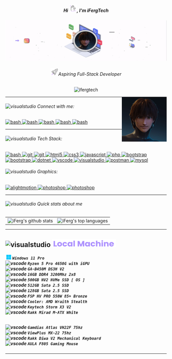 <!-- Introduction -->
<h5 align="center">Hi <img src="https://raw.githubusercontent.com/ifergtech/ifergtech/main/wave-ezgif.com-effects.gif" width="24" height="24" alt="laptop gif" />, I'm iFergTech</h5>
<!-- Banner -->
<div align="center"> <img src="https://raw.githubusercontent.com/ifergtech/ifergtech/main/ifergtech-bannerCopy8020847-ezgif.com-video-to-gif-converter_(1)[1].gif"> </div>
<!-- Aspiring Full-Stack Developer -->
<h6 align="center"><img src="https://raw.githubusercontent.com/ifergtech/ifergtech/main/rocket-ezgif.com-effects.gif" width="24" height="24" alt="laptop gif"/>Aspiring Full-Stack Developer</h6>
<!-- Profile views -->
<p align="center"> <img src="https://komarev.com/ghpvc/?username=ifergtech&label=Profile%20views&color=AC90FE&style=flat" alt="ifergtech" /> </p>
<!-- GIF Anya Waku Waku -->
<img align="right" alt="Coding" width="140" height="140" src="https://raw.githubusercontent.com/ifergtech/ifergtech/main/Pixaloop_19_06_2024_21_47_32_2839999-ezgif.com-video-to-gif-converter[1].gif">
<!-- waku-waku.webp -->
<hr> <!-- <hr> horizontal line -->
<!------------------------------------------------------------------------------------------------------------------------------------------------>
<!-- Connect with me -->
<h6 align="left"><img src="https://cdn-icons-png.flaticon.com/128/1325/1325130.png" alt="visualstudio" width="15" height="15"> Connect with me:</h6>
<p align="left"> <!-- Start -> Connect with Me --> 
<!-- Instagram -->  
<a href="https://instagram.com/ifergtech" target="_blank" rel="noreferrer">
<img src="https://cdn.icon-icons.com/icons2/122/PNG/512/instagram_socialnetwork_20033.png" alt="bash" width="24" height="24"/> </a>
<!-- Steam --> 
<a href="https://steamcommunity.com/id/ferguzus" target="_blank" rel="noreferrer"> 
<img src="https://cdn.icon-icons.com/icons2/3880/PNG/256/steam_icon_245550.png" alt="bash" width="22" height="22"/> </a>
<!-- Discord --> 
<a href="https://discord.com/invite/vmNWrHeT" target="_blank" rel="noreferrer"> 
<img src="https://cdn.icon-icons.com/icons2/3880/PNG/256/discord_icon_245522.png" alt="bash" width="22" height="22"/> </a>
<!-- Tiktok --> 
<a href="https://www.tiktok.com/@ifergtech" target="_blank" rel="noreferrer"> 
<img src="https://cdn.icon-icons.com/icons2/2246/PNG/512/tiktok_tik_tok_logo_icon_134936.png" alt="bash" width="24" height="24"/> </a>
<!-- Gmail --> 
<a href="mailto:r99993140@gmail.com" target="_blank" rel="noreferrer"> 
<img src="https://cdn-icons-png.flaticon.com/128/732/732200.png" alt="bash" width="20" height="20"/> </a>
</p> <!-- End -> Connect with Me --> 

<hr> <!-- <hr> horizontal line -->
<!------------------------------------------------------------------------------------------------------------------------------------------------>
<!-- Languages and Tools -->
<h6 align="left"><img src="https://cdn-icons-png.flaticon.com/128/2888/2888407.png" alt="visualstudio" width="15" height="15"> Tech Stack:</h6>
<p align="left"> <!-- Start -> Languages and Tools -->
<!-- Bash -->   
<a href="https://www.gnu.org/software/bash/" target="_blank" rel="noreferrer"> 
<img src="https://cdn.icon-icons.com/icons2/2530/PNG/512/bash_button_icon_151886.png" alt="bash" width="40" height="15"/> </a>
<!-- Git -->   
<a href="https://git-scm.com/" target="_blank" rel="noreferrer"> 
<img src="https://www.vectorlogo.zone/logos/git-scm/git-scm-icon.svg" alt="git" width="20" height="20"/> </a>
<!-- Github -->     
<a href="https://github.com/" target="_blank" rel="noreferrer"> 
<img src="https://cdn.icon-icons.com/icons2/3053/PNG/512/github_macos_bigsur_icon_190140.png" alt="git" width="20" height="20"/> </a>
<!-- HTML -->    
<a href="https://www.w3.org/html/" target="_blank" rel="noreferrer"> 
<img src="https://cdn.icon-icons.com/icons2/2790/PNG/96/html_filetype_icon_177535.png" alt="html5" width="20" height="20"/> </a> 
<!-- CSS -->  
<a href="https://www.w3schools.com/css/" target="_blank" rel="noreferrer"> 
<img src="https://cdn.icon-icons.com/icons2/2790/PNG/96/css_filetype_icon_177544.png" alt="css3" width="20" height="20"/> </a>
<!-- Javascript -->  
<a href="https://developer.mozilla.org/en-US/docs/Web/JavaScript" target="_blank" rel="noreferrer"> 
<img src="https://cdn-icons-png.flaticon.com/128/136/136530.png" alt="javascript" width="20" height="20"/> </a>
<!-- PHP --> 
<a href="https://www.php.net" target="_blank" rel="noreferrer"> 
<img src="https://cdn-icons-png.flaticon.com/128/2306/2306154.png" alt="php" width="20" height="20"/> </a> 
<!-- Bootstrap --> 
<a href="https://getbootstrap.com" target="_blank" rel="noreferrer"> 
<img src="https://pluspng.com/img-png/bootstrap-logo-vector-png-bem-with-bootstrap-bootstrap-logo-1024.png" alt="bootstrap" width="20" height="20"/> </a> 
<!-- JQuery -->   
<a href="https://jquery.com/" target="_blank" rel="noreferrer"> 
<img src="https://cdn.icon-icons.com/icons2/2415/PNG/512/jquery_plain_wordmark_logo_icon_146445.png" alt="bootstrap" width="20" height="20"/> </a> 
<!-- Visual Basic --> 
<a href="https://learn.microsoft.com/en-us/dotnet/visual-basic/" target="_blank" rel="noreferrer"> 
<img src="https://www.mmdtech.com/wp-content/uploads/visual-basic-in-urdu1.png" alt="dotnet" width="25" height="18"/> </a> 
  
<!-- Alight Motion --> 
<!-- <a href="https://www.alightmotionapk.com/alight-motion-for-pc/" target="_blank" rel="noreferrer"> 
<img src="https://www.alightmotionapk.com/wp-content/uploads/2021/09/cropped-cropped-alight-motion-1.png" alt="alightmotion" width="20" height="20"/> </a> 
<a href="https://www.adobe.com/products/photoshop-lightroom.html" target="_blank" rel="noreferrer"> 
<img src="https://cdn-icons-png.flaticon.com/128/5611/5611075.png" alt="photoshop" width="20" height="20"/> </a> 
<a href="https://adobe-illustrator-draw.fileplanet.com/apk" target="_blank" rel="noreferrer"> 
<img src="https://cdn-icons-png.flaticon.com/128/5968/5968465.png" alt="photoshop" width="20" height="20"/> </a>
  -->
  
<!-- Visual Studio Code --> 
<a href="https://code.visualstudio.com/" target="_blank" rel="noreferrer"> 
<img src="https://cdn.icon-icons.com/icons2/2107/PNG/512/file_type_vscode_icon_130084.png" alt="vscode" width="20" height="20"/> </a> 
<!-- Visual Studio --> 
<a href="https://visualstudio.microsoft.com/vs/" target="_blank" rel="noreferrer"> 
<img src="https://visualstudio.microsoft.com/wp-content/uploads/2021/10/Product-Icon.svg" alt="visualstudio" width="20" height="20"/> </a> 
<!-- Postman --> 
<a href="https://postman.com" target="_blank" rel="noreferrer"> 
<img src="https://www.vectorlogo.zone/logos/getpostman/getpostman-icon.svg" alt="postman" width="20" height="20"/> </a>
<!-- MySql --> 
<a href="https://www.mysql.com/" target="_blank" rel="noreferrer"> 
<img src="https://cdn.icon-icons.com/icons2/3053/PNG/96/mysql_workbench_macos_bigsur_icon_189924.png" alt="mysql" width="22" height="22"/> </a> 
</p> <!-- End -> Languages and Tools -->

<!-- Graphics -->
<h6 align="left"><img src="https://cdn.icon-icons.com/icons2/1852/PNG/512/iconfinder-browserwindowwithstats-4417108_116626.png" alt="visualstudio" width="15" height="15"> Graphics:</h6>
<p>
  <!-- Alight Motion --> 
<a href="https://www.alightmotionapk.com/alight-motion-for-pc/" target="_blank" rel="noreferrer"> 
<img src="https://www.alightmotionapk.com/wp-content/uploads/2021/09/cropped-cropped-alight-motion-1.png" alt="alightmotion" width="20" height="20"/> </a> 
<!-- Adobe Lightroom --> 
<a href="https://www.adobe.com/products/photoshop-lightroom.html" target="_blank" rel="noreferrer"> 
<img src="https://cdn-icons-png.flaticon.com/128/5611/5611075.png" alt="photoshop" width="20" height="20"/> </a>
<!-- Adobe Draw --> 
<a href="https://adobe-illustrator-draw.fileplanet.com/apk" target="_blank" rel="noreferrer"> 
<img src="https://cdn-icons-png.flaticon.com/128/5968/5968465.png" alt="photoshop" width="20" height="20"/> </a>
</p>

<hr> <!-- <hr> horizontal line -->
<!------------------------------------------------------------------------------------------------------------------------------------------------>
<!-- Quick Stats about me -->
<h6><img src="https://cdn.icon-icons.com/icons2/883/PNG/512/5_icon-icons.com_68890.png" alt="visualstudio" width="15" height="15"> Quick stats about me</h6>
<table> 
  <tr>
    <td> <!-- iFergTech's Github Stats -->
      <img src="https://github-readme-stats.vercel.app/api?username=ifergtech&show_icons=true&title_color=AC90FE&icon_color=AC90FE&text_color=B5C0D0&bg_color=202528&count_private=true" alt="iFerg's github stats" />
    </td>
    <td> <!-- Most Used Languages -->
      <img src="https://github-readme-stats.vercel.app/api/top-langs/?username=ifergtech&show_icons=true&title_color=AC90FE&icon_color=AC90FE&text_color=B5C0D0&bg_color=202528&count_private=true&layout=compact" alt="iFerg's top languages" />
    </td>
  </tr>
</table>

<hr> <!-- <hr> horizontal line -->

<!-- Local Machine & Peripherals -->
<!-- <h6><img src="https://cdn-icons-png.flaticon.com/128/732/732225.png" alt="visualstudio" width="15" height="15"> Local Machine & Peripherals</h6> 
<div align="center"> <img src="https://raw.githubusercontent.com/ifergtech/ifergtech/main/rig.png.png"> </div> 
<hr> <!-- <hr> horizontal line -->

<!-- Commented Coded Local Machine & Peripherals Specs -->

<!------------------------------------------------------------------------------------------------------------------------------------------------>
<!-- Local Machine & Peripherals -->
## <img src="https://cdn-icons-png.flaticon.com/128/6126/6126663.png" alt="visualstudio" width="25" height="25"> <img src="https://raw.githubusercontent.com/ifergtech/ifergtech/main/20240620_001237[1].png" alt="visualstudio" width="200" height="25">
<h5>
  
&nbsp;<img src="https://raw.githubusercontent.com/ifergtech/ifergtech/main/20240619_222457[1].png" alt="vscode" width="15" height="15"/><!-- 20 --> 
`
 Windows 11 Pro
`  
<img src="https://cdn-icons-png.flaticon.com/128/10890/10890189.png" alt="vscode" width="20" height="20"/> <!-- Procesor: -->  <!--  -->
`
  Ryzen 5 Pro 4650G with iGPU
`  
<img src="https://icon-icons.com/icons2/476/PNG/256/motherboard_46935.png" alt="vscode" width="20" height="20"/>  <!-- MOBO: -->
`
  GA-B450M DS3H V2
`  
<img src="https://cdn-icons-png.flaticon.com/128/8651/8651153.png" alt="vscode" width="20" height="20"/>  <!-- RAM: -->
`
  16GB DDR4 3200Mhz 2x8
`  
<img src="https://cdn-icons-png.flaticon.com/128/9111/9111352.png" alt="vscode" width="20" height="20"/>  <!-- NVME SSD: -->
`
  500GB NV2 NVMe SSD [ OS ]
`  
<img src="https://cdn-icons-png.flaticon.com/128/4854/4854407.png" alt="vscode" width="20" height="20"/>  <!-- SSD: -->
`
  512GB Sata 2.5 SSD
`
<br>
<img src="https://cdn-icons-png.flaticon.com/128/6084/6084157.png" alt="vscode" width="20" height="20"/>  <!-- SSD: -->
`
  128GB Sata 2.5 SSD
`
<br>
<img src="https://cdn-icons-png.flaticon.com/128/7005/7005117.png" alt="vscode" width="20" height="20"/>   <!-- PSU: -->
`
   FSP HV PRO 550W 85+ Bronze
`
<br>
<img src="https://cdn-icons-png.flaticon.com/128/5105/5105481.png" alt="vscode" width="20" height="20"/>  <!-- Cooler: -->
`
   Cooler: AMD Wraith Stealth
`
<br>
<img src="https://cdn-icons-png.flaticon.com/128/15457/15457549.png" alt="vscode" width="20" height="20"/>   <!-- FANS: -->
`
   Keytech Storm X3 V2 
`
<br>
<img src="https://cdn-icons-png.flaticon.com/128/7910/7910255.png" alt="vscode" width="20" height="20"/>   <!-- CASE: -->
`
   Rakk Mirad M-ATX White 
`

## 
<h5>
  
<img src="https://cdn-icons-png.flaticon.com/128/9346/9346075.png" alt="vscode" width="20" height="20"/>   <!-- Primary Monitor: -->
`
   Gamdias Atlas VH22F 75hz
`  
<img src="https://cdn-icons-png.flaticon.com/128/11152/11152802.png" alt="vscode" width="20" height="20"/>  <!-- Secondary Monitor: -->
`
   ViewPlus MX-22 75hz
`  
<img src="https://cdn-icons-png.flaticon.com/128/346/346063.png" alt="vscode" width="20" height="20"/>  <!-- Keyboard -->
`
   Rakk Diwa V2 Mechanical Keyboard
`  
<img src="https://cdn-icons-png.flaticon.com/128/5747/5747288.png" alt="vscode" width="20" height="20"/>  <!-- Mouse: -->
`
   AULA F805 Gaming Mouse
`  

</h5>

<hr>


